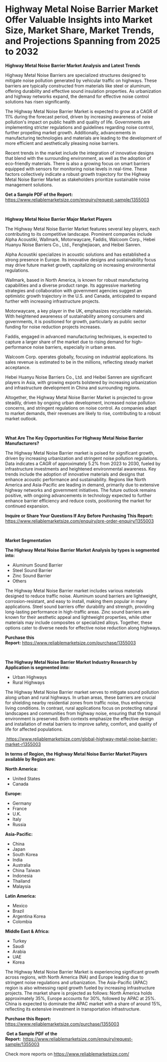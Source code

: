 <p><h1>Highway Metal Noise Barrier Market Offer Valuable Insights into Market Size, Market Share, Market Trends, and Projections Spanning from 2025 to 2032</h1></p><p><strong>Highway Metal Noise Barrier Market Analysis and Latest Trends</strong></p>
<p><p>Highway Metal Noise Barriers are specialized structures designed to mitigate noise pollution generated by vehicular traffic on highways. These barriers are typically constructed from materials like steel or aluminum, offering durability and effective sound insulation properties. As urbanization and highway networks expand, the demand for effective noise control solutions has risen significantly.</p><p>The Highway Metal Noise Barrier Market is expected to grow at a CAGR of 11% during the forecast period, driven by increasing awareness of noise pollution's impact on public health and quality of life. Governments are implementing stricter regulations and guidelines regarding noise control, further propelling market growth. Additionally, advancements in manufacturing technologies and materials are leading to the development of more efficient and aesthetically pleasing noise barriers.</p><p>Recent trends in the market include the integration of innovative designs that blend with the surrounding environment, as well as the adoption of eco-friendly materials. There is also a growing focus on smart barriers equipped with sensors for monitoring noise levels in real-time. These factors collectively indicate a robust growth trajectory for the Highway Metal Noise Barrier Market as stakeholders prioritize sustainable noise management solutions.</p></p>
<p><strong>Get a Sample PDF of the Report:&nbsp;</strong> <a href="https://www.reliablemarketsize.com/enquiry/request-sample/1355003?utm_campaign=2452&utm_medium=2&utm_source=Github&utm_content=ia&utm_term=03042025&utm_id=highway-metal-noise-barrier">https://www.reliablemarketsize.com/enquiry/request-sample/1355003</a></p>
<p>&nbsp;</p>
<p><strong>Highway Metal Noise Barrier Major Market Players</strong></p>
<p><p>The Highway Metal Noise Barrier Market features several key players, each contributing to its competitive landscape. Prominent companies include Alpha Acoustiki, Wallmark, Motorwaycare, Faddis, Walcoom Corp., Hebei Huanyu Noise Barriers Co., Ltd., Fenghejiaoan, and Heibei Sanren. </p><p>Alpha Acoustiki specializes in acoustic solutions and has established a strong presence in Europe. Its innovative designs and sustainability focus may drive future market growth, capitalizing on increasing environmental regulations. </p><p>Wallmark, based in North America, is known for robust manufacturing capabilities and a diverse product range. Its aggressive marketing strategies and collaboration with government agencies suggest an optimistic growth trajectory in the U.S. and Canada, anticipated to expand further with increasing infrastructure projects.</p><p>Motorwaycare, a key player in the UK, emphasizes recyclable materials. With heightened awareness of sustainability among consumers and governments, it is positioned for growth, particularly as public sector funding for noise reduction projects increases.</p><p>Faddis, engaged in advanced manufacturing techniques, is expected to capture a larger share of the market due to rising demand for high-performance noise barriers, especially in urban areas.</p><p>Walcoom Corp. operates globally, focusing on industrial applications. Its sales revenue is estimated to be in the millions, reflecting steady market acceptance.</p><p>Hebei Huanyu Noise Barriers Co., Ltd. and Heibei Sanren are significant players in Asia, with growing exports bolstered by increasing urbanization and infrastructure development in China and surrounding regions.</p><p>Altogether, the Highway Metal Noise Barrier Market is projected to grow steadily, driven by ongoing urban development, increased noise pollution concerns, and stringent regulations on noise control. As companies adapt to market demands, their revenues are likely to rise, contributing to a robust market outlook.</p></p>
<p>&nbsp;</p>
<p><strong>What Are The Key Opportunities For Highway Metal Noise Barrier Manufacturers?</strong></p>
<p><p>The Highway Metal Noise Barrier market is poised for significant growth, driven by increasing urbanization and stringent noise pollution regulations. Data indicates a CAGR of approximately 5.2% from 2023 to 2030, fueled by infrastructure investments and heightened environmental awareness. Key trends include the adoption of innovative materials and designs that enhance acoustic performance and sustainability. Regions like North America and Asia-Pacific are leading in demand, primarily due to extensive highway networks and government initiatives. The future outlook remains positive, with ongoing advancements in technology expected to further enhance barrier efficiency and reduce costs, positioning the market for continued expansion.</p></p>
<p><strong>Inquire or Share Your Questions If Any Before Purchasing This Report:</strong> <a href="https://www.reliablemarketsize.com/enquiry/pre-order-enquiry/1355003?utm_campaign=2452&utm_medium=2&utm_source=Github&utm_content=ia&utm_term=03042025&utm_id=highway-metal-noise-barrier">https://www.reliablemarketsize.com/enquiry/pre-order-enquiry/1355003</a></p>
<p>&nbsp;</p>
<p><strong>Market Segmentation</strong></p>
<p><strong>The Highway Metal Noise Barrier Market Analysis by types is segmented into:</strong></p>
<p><ul><li>Aluminum Sound Barrier</li><li>Steel Sound Barrier</li><li>Zinc Sound Barrier</li><li>Others</li></ul></p>
<p><p>The Highway Metal Noise Barrier market includes various materials designed to reduce traffic noise. Aluminum sound barriers are lightweight, corrosion-resistant, and easy to install, making them popular in many applications. Steel sound barriers offer durability and strength, providing long-lasting performance in high-traffic areas. Zinc sound barriers are known for their aesthetic appeal and lightweight properties, while other materials may include composites or specialized alloys. Together, these options cater to diverse needs for effective noise reduction along highways.</p></p>
<p><strong>Purchase this Report:&nbsp;</strong><a href="https://www.reliablemarketsize.com/purchase/1355003?utm_campaign=2452&utm_medium=2&utm_source=Github&utm_content=ia&utm_term=03042025&utm_id=highway-metal-noise-barrier">https://www.reliablemarketsize.com/purchase/1355003</a></p>
<p>&nbsp;</p>
<p><strong>The Highway Metal Noise Barrier Market Industry Research by Application is segmented into:</strong></p>
<p><ul><li>Urban Highways</li><li>Rural Highways</li></ul></p>
<p><p>The Highway Metal Noise Barrier market serves to mitigate sound pollution along urban and rural highways. In urban areas, these barriers are crucial for shielding nearby residential zones from traffic noise, thus enhancing living conditions. In contrast, rural applications focus on protecting natural landscapes and communities from highway noise, ensuring that the tranquil environment is preserved. Both contexts emphasize the effective design and installation of metal barriers to improve safety, comfort, and quality of life for affected populations.</p></p>
<p><a href="https://www.reliablemarketsize.com/global-highway-metal-noise-barrier-market-r1355003?utm_campaign=2452&utm_medium=2&utm_source=Github&utm_content=ia&utm_term=03042025&utm_id=highway-metal-noise-barrier">&nbsp;https://www.reliablemarketsize.com/global-highway-metal-noise-barrier-market-r1355003</a></p>
<p><strong>In terms of Region, the Highway Metal Noise Barrier Market Players available by Region are:</strong></p>
<p>
    <p> <strong> North America: </strong>
        <ul>
            <li>United States</li>
            <li>Canada</li>
        </ul>
        </p> 
    <p> <strong> Europe: </strong>
        <ul>
            <li>Germany</li>
            <li>France</li>
            <li>U.K.</li>
            <li>Italy</li>
            <li>Russia</li>
        </ul>
        </p> 
    <p> <strong> Asia-Pacific: </strong>
        <ul>
            <li>China</li>
            <li>Japan</li>
            <li>South Korea</li>
            <li>India</li>
            <li>Australia</li>
            <li>China Taiwan</li>
            <li>Indonesia</li>
            <li>Thailand</li>
            <li>Malaysia</li>
        </ul>
        </p> 
    <p> <strong> Latin America: </strong>
        <ul>
            <li>Mexico</li>
            <li>Brazil</li>
            <li>Argentina Korea</li>
            <li>Colombia</li>
        </ul>
        </p> 
    <p> <strong> Middle East & Africa: </strong>
        <ul>
            <li>Turkey</li>
            <li>Saudi</li>
            <li>Arabia</li>
            <li>UAE</li>
            <li>Korea</li>
        </ul>
    </p>
    </p>
<p><p>The Highway Metal Noise Barrier Market is experiencing significant growth across regions, with North America (NA) and Europe leading due to stringent noise regulations and urbanization. The Asia-Pacific (APAC) region is also witnessing rapid growth fueled by increasing infrastructure projects. The market share is projected as follows: North America holds approximately 35%, Europe accounts for 30%, followed by APAC at 25%. China is expected to dominate the APAC market with a share of around 15%, reflecting its extensive investment in transportation infrastructure.</p></p>
<p><strong>Purchase this Report: </strong><a href="https://www.reliablemarketsize.com/purchase/1355003?utm_campaign=2452&utm_medium=2&utm_source=Github&utm_content=ia&utm_term=03042025&utm_id=highway-metal-noise-barrier">https://www.reliablemarketsize.com/purchase/1355003</a></p>
<p>&nbsp;<strong>Get a Sample PDF of the Report:&nbsp;&nbsp;</strong><a href="https://www.reliablemarketsize.com/enquiry/request-sample/1355003?utm_campaign=2452&utm_medium=2&utm_source=Github&utm_content=ia&utm_term=03042025&utm_id=highway-metal-noise-barrier">https://www.reliablemarketsize.com/enquiry/request-sample/1355003</a></p>
<p><strong></strong></p>
<p>Check more reports on <a href="https://www.reliablemarketsize.com/?utm_campaign=2452&utm_medium=2&utm_source=Github&utm_content=ia&utm_term=03042025&utm_id=highway-metal-noise-barrier">https://www.reliablemarketsize.com/</a></p>